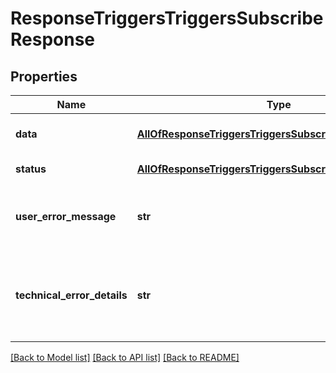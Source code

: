 # ResponseTriggersTriggersSubscribeResponse

## Properties
Name | Type | Description | Notes
------------ | ------------- | ------------- | -------------
**data** | [**AllOfResponseTriggersTriggersSubscribeResponseData**](AllOfResponseTriggersTriggersSubscribeResponseData.md) | API specific response data | [optional] 
**status** | [**AllOfResponseTriggersTriggersSubscribeResponseStatus**](AllOfResponseTriggersTriggersSubscribeResponseStatus.md) | Response status | [optional] 
**user_error_message** | **str** | Error message, in a user readable format | [optional] 
**technical_error_details** | **str** | Technical error details, let us know if you received this. | [optional] 

[[Back to Model list]](../README.md#documentation-for-models) [[Back to API list]](../README.md#documentation-for-api-endpoints) [[Back to README]](../README.md)

